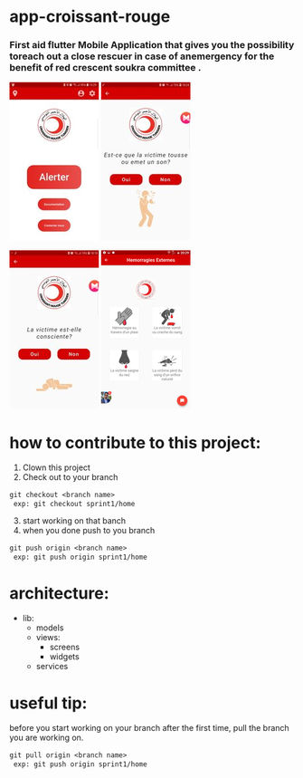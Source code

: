 # app-croissant-rouge


### First aid flutter Mobile Application  that gives you the possibility toreach out a close rescuer in case of anemergency for the benefit of red crescent soukra committee . 

![img1](209358583_235145808212006_6371477967233959620_n.jpg)      ![img2](187189202_514940339694848_1667379373666206502_n.jpg)

![img3](186445122_1214462332318060_1660755239042307706_n.jpg)     ![img4](187301838_1203046150139649_8298504360104938631_n.png)

# how to contribute to this project:
1. Clown this project
2. Check out to your branch

```
git checkout <branch name>
 exp: git checkout sprint1/home
```

3. start working on that banch 
4. when you done push to you branch 

```
git push origin <branch name>
 exp: git push origin sprint1/home
```
# architecture:

* lib:
  * models  
  * views:
    * screens
    * widgets
  * services
 

# useful tip:
before you start working on your branch after the first time, pull the branch you are working on.

```
git pull origin <branch name>
 exp: git push origin sprint1/home
```
